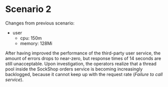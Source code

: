 # Scenario 2
Changes from previous scenario:

- user
    - cpu: 150m
    - memory: 128Mi

After having improved the performance of the third-party user service, the amount of errors drops to near-zero, but response times of 14 seconds are still unacceptable. Upon investigation, the operators realize that a thread pool inside the SockShop orders service is becoming increasingly backlogged, because it cannot keep up with the request rate (_Failure to call service_).
